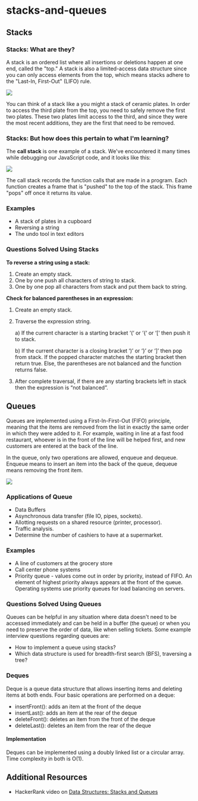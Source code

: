 # stacks-and-queues

## Stacks

### Stacks: What are they?

A stack is an ordered list where all insertions or deletions happen at one end, called the "top." A stack is also a limited-access data structure since you can only access elements from the top, which means stacks adhere to the "Last-In, First-Out" (LIFO) rule.

![](https://memegene.net/sites/default/files/wallpaper/plates-clipart/188031/plates-clipart-stacked-plate-188031-9504896.jpg)

You can think of a stack like a you might a stack of ceramic plates. In order to access the third plate from the top, you need to safely remove the first two plates. These two plates limit access to the third, and since they were the most recent additions, they are the first that need to be removed.

### Stacks: But how does this pertain to what I'm learning?

The **call stack** is one example of a stack. We've encountered it many times while debugging our JavaScript code, and it looks like this:

![](https://cdn-images-1.medium.com/max/1600/1*LIuELJ2RTtwWExRWGdu_Hw.png)

The call stack records the function calls that are made in a program. Each function creates a frame that is "pushed" to the top of the stack. This frame "pops" off once it returns its value.

### Examples
- A stack of plates in a cupboard
- Reversing a string
- The undo tool in text editors

### Questions Solved Using Stacks
**To reverse a string using a stack:**

1) Create an empty stack.
2) One by one push all characters of string to stack.
3) One by one pop all characters from stack and put 
   them back to string.

**Check for balanced parentheses in an expression:**

1) Create an empty stack.
2) Traverse the expression string.

   a) If the current character is a starting bracket ‘(‘ or ‘{‘ or ‘[‘ then push it to stack.

   b) If the current character is a closing bracket ‘)’ or ‘}’ or ‘]’ then pop from stack. If the popped character matches the starting bracket then return true. Else, the parentheses are not balanced and the function returns false.
3) After complete traversal, if there are any starting brackets left in stack then the expression is “not balanced”.


## Queues

Queues are implemented using a First-In-First-Out (FIFO) principle, meaning that the items are removed from the list in exactly the same order in which they were added to it. For example, waiting in line at a fast food restaurant, whoever is in the front of the line will be helped first, and new customers are entered at the back of the line.

In the queue, only two operations are allowed, enqueue and dequeue. Enqueue means to insert an item into the back of the queue, dequeue means removing the front item.

![](https://techdifferences.com/wp-content/uploads/2017/07/queue.jpg)

### Applications of Queue

- Data Buffers
- Asynchronous data transfer (file IO, pipes, sockets).
- Allotting requests on a shared resource (printer, processor).
- Traffic analysis.
- Determine the number of cashiers to have at a supermarket.



### Examples

- A line of customers at the grocery store
- Call center phone systems
- Priority queue - values come out in order by priority, instead of FIFO. An element of highest priority always appears at the front of the queue. Operating systems use priority queues for load balancing on servers.

### Questions Solved Using Queues

Queues can be helpful in any situation where data doesn't need to be accessed immediately and can be held in a buffer (the queue) or when you need to preserve the order of data, like when selling tickets. Some example interview questions regarding queues are:

- How to implement a queue using stacks?
- Which data structure is used for breadth-first search (BFS), traversing a tree?

### Deques

Deque is a queue data structure that allows inserting items and deleting items at both ends. Four basic operations are performed on a deque:

- insertFront(): adds an item at the front of the deque
- insertLast(): adds an item at the rear of the deque
- deleteFront(): deletes an item from the front of the deque
- deleteLast(): deletes an item from the rear of the deque

#### Implementation

Deques can be implemented using a doubly linked list or a circular array. Time complexity in both is O(1).

## Additional Resources

- HackerRank video on [Data Structures: Stacks and Queues](https://www.youtube.com/watch?v=wjI1WNcIntg)
